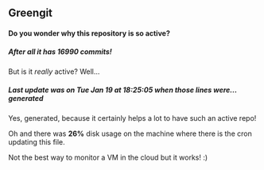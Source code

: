 ## Greengit

#### Do you wonder why this repository is so active?

##### After all it has 16990 commits!

But is it *really* active? Well...

##### Last update was on Tue Jan 19 at 18:25:05 when those lines were... generated

Yes, generated, because it certainly helps a lot to have such an active repo!

Oh and there was **26%** disk usage on the machine
where there is the cron updating this file.

Not the best way to monitor a VM in the cloud but it works! :)
